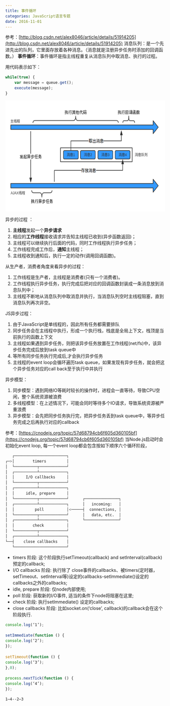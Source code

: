 ```yaml
---
title: 事件循环
categories: JavaScript语言专题
date: 2016-11-01
---
```

参考：[http://blog.csdn.net/alex8046/article/details/51914205](http://blog.csdn.net/alex8046/article/details/51914205)
消息队列：是一个先进先出的队列，它里面存放着各种消息。（消息就是注册异步任务时添加的回调函数。）
__事件循环__：事件循环是指主线程重复从消息队列中取消息、执行的过程。

用代码表示如下：
```js
while(true) {
    var message = queue.get();
    execute(message);
}
```
<img src="./img/eventloop.png" width = "580" height = "350" align=center />

异步的过程 ：
1. **主线程**发起一个**异步请求**
2. 相应的**工作线程**接收请求并告知主线程已收到(异步函数返回)；
3. 主线程可以继续执行后面的代码，同时工作线程执行异步任务；
4. 工作线程完成工作后，**通知**主线程；
5. 主线程收到通知后，执行一定的动作(调用回调函数)。

从生产者，消费者角度来看异步的过程：
1. 工作线程是生产者，主线程是消费者(只有一个消费者)。
2. 工作线程执行异步任务，执行完成后把对应的回调函数封装成一条消息放到消息队列中；
3. 主线程不断地从消息队列中取消息并执行，当消息队列空时主线程阻塞，直到消息队列再次非空。

JS异步过程：
1. 由于JavaScript是单线程的，因此所有任务都需要排队
2. 同步任务会在主线程中执行，形成一个执行栈，栈底是全局上下文，栈顶是当前执行的函数上下文
3. 主线程如果遇到异步任务，则把该异步任务放置在工作线程(net/fs)中，该异步任务完成后放到task queue中
4. 等所有同步任务执行完成后,才会执行异步任务
5. 主线程的event loop会循环遍历task queue，如果发现有异步任务，就会把这个异步任务对应的call back至于执行中并执行

异步模型：
1. 同步模型：遇到网络IO等耗时较长的操作时，进程会一直等待，导致CPU空闲，整个系统资源被浪费
2. 多线程模型：在上述情况下，可能会同时等待多个IO请求，导致系统资源被严重浪费
3. 异步模型：会先把同步任务执行完，把异步任务丢到task queue中，等异步任务完成之后再执行对应的callback

参考：[https://cnodejs.org/topic/57d68794cb6f605d360105bf](https://cnodejs.org/topic/57d68794cb6f605d360105bf)
当Node.js启动时会初始化event loop, 每一个event loop都会包含按如下顺序六个循环阶段，
```bash
   ┌───────────────────────┐
┌─>│        timers         │
│  └──────────┬────────────┘
│  ┌──────────┴────────────┐
│  │     I/O callbacks     │
│  └──────────┬────────────┘
│  ┌──────────┴────────────┐
│  │     idle, prepare     │
│  └──────────┬────────────┘      ┌───────────────┐
│  ┌──────────┴────────────┐      │   incoming:   │
│  │         poll          │<─────┤  connections, │
│  └──────────┬────────────┘      │   data, etc.  │
│  ┌──────────┴────────────┐      └───────────────┘
│  │        check          │
│  └──────────┬────────────┘
│  ┌──────────┴────────────┐
└──┤    close callbacks    │
   └───────────────────────┘
```
- timers 阶段: 这个阶段执行setTimeout(callback) and setInterval(callback)预定的callback;
- I/O callbacks 阶段: 执行除了 close事件的callbacks、被timers(定时器，setTimeout、setInterval等)设定的callbacks-setImmediate()设定的callbacks之外的callbacks;
- idle, prepare 阶段: 仅node内部使用;
- poll 阶段: 获取新的I/O事件, 适当的条件下node将阻塞在这里;
- check 阶段: 执行setImmediate() 设定的callbacks;
- close callbacks 阶段: 比如socket.on(‘close’, callback)的callback会在这个阶段执行.


```js
console.log(‘1’);

setImmediate(function () {
console.log(‘2’);
});

setTimeout(function () {
console.log(‘3’);
},0);

process.nextTick(function () {
console.log(‘4’);
});
```
```1–4--2–3```
